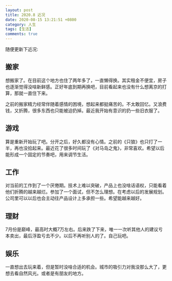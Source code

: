 ```yaml
---
layout: post
title: 2020.8 近况
date: 2020-08-15 13:21:51 +0800
category: 人生
tags: [生活]
comments: true
---
```


随便更新下近况:

## 搬家

想搬家了。在目前这个地方也住了两年多了，一直懒得换。其实租金不便宜，房子也逐渐觉得没啥新鲜感。正好年底到期再换吧，目前看起来也没有什么想离京的打算，那就一直住下来。

之前的搬家精力经常伴随着感情的困境，想起来都挺痛苦的。不太敢回忆。又浪费钱，又折腾，很多东西也只能被迫扔掉。最近我开始有意识的扔一些旧衣服了。

## 游戏
算是重新开始玩了吧。分开之后，好久都没有心情。之前的《只狼》也只打了一半，再也没拾起来。最近花了很多时间玩了《对马岛之鬼》，非常喜欢。希望以后能形成一个固定的节奏吧，用来调节生活。

## 工作
对当前的工作到了一个厌倦期。技术上难以突破，产品上也没啥话语权，只能看着他们折腾的越来越烂。参加了一个面试，但不怎么理想。在考虑以后的发展规划。公司里可以以后也会主动往产品设计上多承担一些。希望能越来越好。

## 理财
7月份是巅峰，最高时大概7万左右。后来跌了下来，唯一一次听其他人的建议亏本卖出，最后浮盈亏去不少。以后不再听别人的了。自己玩吧。

## 娱乐
一直想出去玩来着，但是暂时没啥合适的机会。城市的吸引力对我没那么大了，更想去看自然风光。或者是有朋友的地方。
